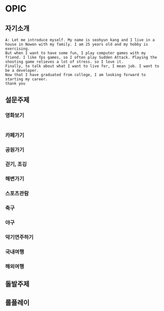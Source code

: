 # OPIC

## __자기소개__
```
A: Let me introduce myself. My name is seohyun kang and I live in a house in Nowon with my family. I am 25 years old and my hobby is exercising. 
But when I want to have some fun, I play computer games with my friend. I like fps games, so I often play Sudden Attack. Playing the shooting game relieves a lot of stress. so I love it.
Finally, to talk about what I want to live for, I mean job. I want to be a developer.
Now that I have graduated from college, I am looking forward to starting my career.
thank you
```

## __설문주제__

### 영화보기
```

```

### 카페가기 
### 공원가기
### 걷기, 조깅 
### 해변가기 
### 스포츠관람
### 축구 
### 야구  
### 악기연주하기  
### 국내여행 
### 해외여행

## __돌발주제__


## __롤플레이__


